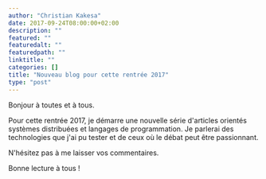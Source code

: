 ```yaml
---
author: "Christian Kakesa"
date: 2017-09-24T08:00:00+02:00
description: ""
featured: ""
featuredalt: ""
featuredpath: ""
linktitle: ""
categories: []
title: "Nouveau blog pour cette rentrée 2017"
type: "post"
---
```


Bonjour à toutes et à tous.

Pour cette rentrée 2017, je démarre une nouvelle série d'articles orientés systèmes distribuées et langages de programmation.
Je parlerai des technologies que j'ai pu tester et de ceux où le débat peut être passionnant.

N'hésitez pas à me laisser vos commentaires.

Bonne lecture à tous !
